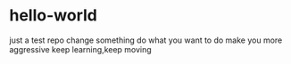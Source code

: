 # hello-world
just a test repo
change something
do what you want to do
make you more aggressive
keep learning,keep moving
